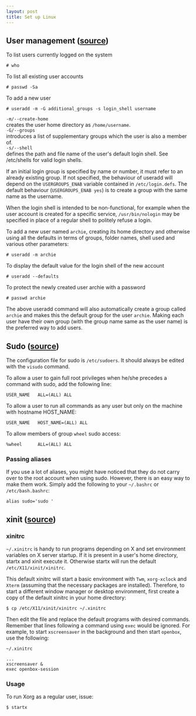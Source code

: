 ```yaml
---
layout: post
title: Set up Linux
---
```


## User management ([source](https://wiki.archlinux.org/index.php/Users_and_groups))

To list users currently logged on the system

    # who

To list all existing user accounts

    # passwd -Sa

To add a new user

    # useradd -m -G additional_groups -s login_shell username

`-m/--create-home`  
creates the user home directory as `/home/username`.  
`-G/--groups`  
introduces a list of supplementary groups which the user is also a member of.  
`-s/--shell`  
defines the path and file name of the user's default login shell. See /etc/shells for valid login shells.  

If an initial login group is specified by name or number, it must refer to an already existing group. If not specified, the behaviour of useradd will depend on the `USERGROUPS_ENAB` variable contained in `/etc/login.defs`. The default behaviour (`USERGROUPS_ENAB yes`) is to create a group with the same name as the username.  

When the login shell is intended to be non-functional, for example when the user account is created for a specific service, `/usr/bin/nologin` may be specified in place of a regular shell to politely refuse a login.  

To add a new user named `archie`, creating its home directory and otherwise using all the defaults in terms of groups, folder names, shell used and various other parameters:

    # useradd -m archie

To display the default value for the login shell of the new account

    # useradd --defaults

To protect the newly created user archie with a password

    # passwd archie

The above useradd command will also automatically create a group called `archie` and makes this the default group for the user `archie`. Making each user have their own group (with the group name same as the user name) is the preferred way to add users.  

## Sudo ([source](https://wiki.archlinux.org/index.php/Sudo))

The configuration file for sudo is `/etc/sudoers`. It should always be edited with the `visudo` command.  

To allow a user to gain full root privileges when he/she precedes a command with sudo, add the following line:

    USER_NAME   ALL=(ALL) ALL

To allow a user to run all commands as any user but only on the machine with hostname HOST_NAME:

    USER_NAME   HOST_NAME=(ALL) ALL

To allow members of group `wheel` sudo access:

    %wheel      ALL=(ALL) ALL

### Passing aliases

If you use a lot of aliases, you might have noticed that they do not carry over to the root account when using sudo. However, there is an easy way to make them work. Simply add the following to your `~/.bashrc` or `/etc/bash.bashrc`:

    alias sudo='sudo '

## xinit ([source](https://wiki.archlinux.org/index.php/Xinit))

### xinitrc  

`~/.xinitrc` is handy to run programs depending on X and set environment variables on X server startup. If it is present in a user's home directory, startx and xinit execute it. Otherwise startx will run the default `/etc/X11/xinit/xinitrc`.  

This default xinitrc will start a basic environment with `Twm`, `xorg-xclock` and `Xterm` (assuming that the necessary packages are installed). Therefore, to start a different window manager or desktop environment, first create a copy of the default xinitrc in your home directory:  

    $ cp /etc/X11/xinit/xinitrc ~/.xinitrc

Then edit the file and replace the default programs with desired commands. Remember that lines following a command using `exec` would be ignored. For example, to start `xscreensaver` in the background and then start `openbox`, use the following:

    ~/.xinitrc

    ...
    xscreensaver &
    exec openbox-session

### Usage

To run Xorg as a regular user, issue:

    $ startx
